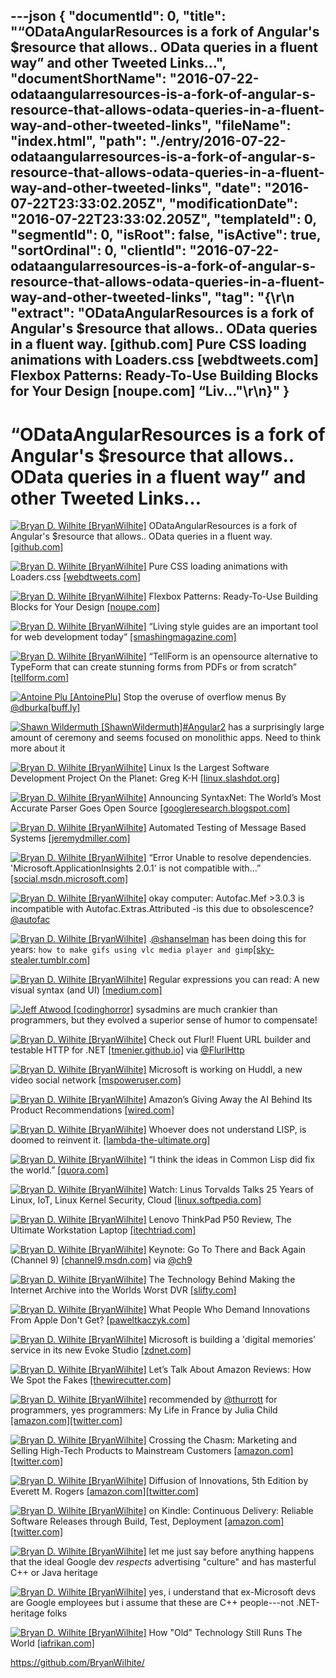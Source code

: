 ---json
{
  "documentId": 0,
  "title": "“ODataAngularResources is a fork of Angular's $resource that allows.. OData queries in a fluent way” and other Tweeted Links…",
  "documentShortName": "2016-07-22-odataangularresources-is-a-fork-of-angular-s-resource-that-allows-odata-queries-in-a-fluent-way-and-other-tweeted-links",
  "fileName": "index.html",
  "path": "./entry/2016-07-22-odataangularresources-is-a-fork-of-angular-s-resource-that-allows-odata-queries-in-a-fluent-way-and-other-tweeted-links",
  "date": "2016-07-22T23:33:02.205Z",
  "modificationDate": "2016-07-22T23:33:02.205Z",
  "templateId": 0,
  "segmentId": 0,
  "isRoot": false,
  "isActive": true,
  "sortOrdinal": 0,
  "clientId": "2016-07-22-odataangularresources-is-a-fork-of-angular-s-resource-that-allows-odata-queries-in-a-fluent-way-and-other-tweeted-links",
  "tag": "{\r\n  \"extract\": \"ODataAngularResources is a fork of Angular's $resource that allows.. OData queries in a fluent way. [github.com] Pure CSS loading animations with Loaders.css [webdtweets.com] Flexbox Patterns: Ready-To-Use Building Blocks for Your Design [noupe.com] “Liv...\"\r\n}"
}
---

# “ODataAngularResources is a fork of Angular's $resource that allows.. OData queries in a fluent way” and other Tweeted Links…

[<img alt="Bryan D. Wilhite [BryanWilhite]" src="https://songhay.blob.core.windows.net/shared-social-twitter/BryanWilhite.jpeg">](http://songhayblog.azurewebsites.net/ "Bryan D. Wilhite [BryanWilhite]") ODataAngularResources is a fork of Angular's $resource that allows.. OData queries in a fluent way. [[github.com]](https://github.com/devnixs/ODataAngularResources)

[<img alt="Bryan D. Wilhite [BryanWilhite]" src="https://songhay.blob.core.windows.net/shared-social-twitter/BryanWilhite.jpeg">](http://songhayblog.azurewebsites.net/ "Bryan D. Wilhite [BryanWilhite]") Pure CSS loading animations with Loaders.css [[webdtweets.com]](http://webdtweets.com/pure-css-loading-animations-with-loaders-css/)

[<img alt="Bryan D. Wilhite [BryanWilhite]" src="https://songhay.blob.core.windows.net/shared-social-twitter/BryanWilhite.jpeg">](http://songhayblog.azurewebsites.net/ "Bryan D. Wilhite [BryanWilhite]") Flexbox Patterns: Ready-To-Use Building Blocks for Your Design [[noupe.com]](http://www.noupe.com/design/html-css/flexbox-patterns-97550.html)

[<img alt="Bryan D. Wilhite [BryanWilhite]" src="https://songhay.blob.core.windows.net/shared-social-twitter/BryanWilhite.jpeg">](http://songhayblog.azurewebsites.net/ "Bryan D. Wilhite [BryanWilhite]") “Living style guides are an important tool for web development today” [[smashingmagazine.com]](https://www.smashingmagazine.com/2016/05/creating-a-living-style-guide-case-study/)

[<img alt="Bryan D. Wilhite [BryanWilhite]" src="https://songhay.blob.core.windows.net/shared-social-twitter/BryanWilhite.jpeg">](http://songhayblog.azurewebsites.net/ "Bryan D. Wilhite [BryanWilhite]") “TellForm is an opensource alternative to TypeForm that can create stunning forms from PDFs or from scratch” [[tellform.com]](https://www.tellform.com/)

[<img alt="Antoine Plu [AntoinePlu]" src="https://songhay.blob.core.windows.net/shared-social-twitter/AntoinePlu.jpg">](http://linkedin.com/in/AntoinePlu "Antoine Plu [AntoinePlu]") Stop the overuse of overflow menus By [@dburka](http://twitter.com/dburka)[[buff.ly]](http://buff.ly/2a0WFtv)

[<img alt="Shawn Wildermuth [ShawnWildermuth]" src="https://songhay.blob.core.windows.net/shared-social-twitter/ShawnWildermuth.jpg">](http://wildermuth.com/ "Shawn Wildermuth [ShawnWildermuth]")[#Angular2](http://twitter.com/search?q=%23Angular2) has a surprisingly large amount of ceremony and seems focused on monolithic apps. Need to think more about it

[<img alt="Bryan D. Wilhite [BryanWilhite]" src="https://songhay.blob.core.windows.net/shared-social-twitter/BryanWilhite.jpeg">](http://songhayblog.azurewebsites.net/ "Bryan D. Wilhite [BryanWilhite]") Linux Is the Largest Software Development Project On the Planet: Greg K-H [[linux.slashdot.org]](https://linux.slashdot.org/story/16/05/12/184256/linux-is-the-largest-software-development-project-on-the-planet-greg-k-h?utm_source=feedly1.0mainlinkanon&utm_medium=feed)

[<img alt="Bryan D. Wilhite [BryanWilhite]" src="https://songhay.blob.core.windows.net/shared-social-twitter/BryanWilhite.jpeg">](http://songhayblog.azurewebsites.net/ "Bryan D. Wilhite [BryanWilhite]") Announcing SyntaxNet: The World’s Most Accurate Parser Goes Open Source [[googleresearch.blogspot.com]](http://googleresearch.blogspot.com/2016/05/announcing-syntaxnet-worlds-most.html)

[<img alt="Bryan D. Wilhite [BryanWilhite]" src="https://songhay.blob.core.windows.net/shared-social-twitter/BryanWilhite.jpeg">](http://songhayblog.azurewebsites.net/ "Bryan D. Wilhite [BryanWilhite]") Automated Testing of Message Based Systems [[jeremydmiller.com]](https://jeremydmiller.com/2016/05/16/automated-testing-of-message-based-systems/)

[<img alt="Bryan D. Wilhite [BryanWilhite]" src="https://songhay.blob.core.windows.net/shared-social-twitter/BryanWilhite.jpeg">](http://songhayblog.azurewebsites.net/ "Bryan D. Wilhite [BryanWilhite]") “Error Unable to resolve dependencies. 'Microsoft.ApplicationInsights 2.0.1' is not compatible with…” [[social.msdn.microsoft.com]](https://social.msdn.microsoft.com/Forums/en-US/21e6237a-c798-4cff-a156-6fa7be1bca6a/difficulty-upgrading-to-20?forum=ApplicationInsights)

[<img alt="Bryan D. Wilhite [BryanWilhite]" src="https://songhay.blob.core.windows.net/shared-social-twitter/BryanWilhite.jpeg">](http://songhayblog.azurewebsites.net/ "Bryan D. Wilhite [BryanWilhite]") okay computer: Autofac.Mef >3.0.3 is incompatible with Autofac.Extras.Attributed -is this due to obsolescence? [@autofac](http://twitter.com/autofac)

[<img alt="Bryan D. Wilhite [BryanWilhite]" src="https://songhay.blob.core.windows.net/shared-social-twitter/BryanWilhite.jpeg">](http://songhayblog.azurewebsites.net/ "Bryan D. Wilhite [BryanWilhite]") .[@shanselman](http://twitter.com/shanselman) has been doing this for years: `how to make gifs using vlc media player and gimp`[[sky-stealer.tumblr.com]](http://sky-stealer.tumblr.com/post/23440323246/how-to-make-gifs-using-vlc-media-player-and-gimp)

[<img alt="Bryan D. Wilhite [BryanWilhite]" src="https://songhay.blob.core.windows.net/shared-social-twitter/BryanWilhite.jpeg">](http://songhayblog.azurewebsites.net/ "Bryan D. Wilhite [BryanWilhite]") Regular expressions you can read: A new visual syntax (and UI) [[medium.com]](https://medium.com/@savolai/regular-expressions-you-can-read-a-new-visual-syntax-526c3cf45df1)

[<img alt="Jeff Atwood [codinghorror]" src="https://songhay.blob.core.windows.net/shared-social-twitter/codinghorror.png">](http://blog.codinghorror.com/ "Jeff Atwood [codinghorror]") sysadmins are much crankier than programmers, but they evolved a superior sense of humor to compensate!

[<img alt="Bryan D. Wilhite [BryanWilhite]" src="https://songhay.blob.core.windows.net/shared-social-twitter/BryanWilhite.jpeg">](http://songhayblog.azurewebsites.net/ "Bryan D. Wilhite [BryanWilhite]") Check out Flurl! Fluent URL builder and testable HTTP for .NET [[tmenier.github.io]](http://tmenier.github.io/Flurl/) via [@FlurlHttp](http://twitter.com/FlurlHttp)

[<img alt="Bryan D. Wilhite [BryanWilhite]" src="https://songhay.blob.core.windows.net/shared-social-twitter/BryanWilhite.jpeg">](http://songhayblog.azurewebsites.net/ "Bryan D. Wilhite [BryanWilhite]") Microsoft is working on Huddl, a new video social network [[mspoweruser.com]](http://mspoweruser.com/microsoft-working-huddl-social-network/)

[<img alt="Bryan D. Wilhite [BryanWilhite]" src="https://songhay.blob.core.windows.net/shared-social-twitter/BryanWilhite.jpeg">](http://songhayblog.azurewebsites.net/ "Bryan D. Wilhite [BryanWilhite]") Amazon’s Giving Away the AI Behind Its Product Recommendations [[wired.com]](http://www.wired.com/2016/05/amazons-giving-away-ai-behind-product-recommendations/)

[<img alt="Bryan D. Wilhite [BryanWilhite]" src="https://songhay.blob.core.windows.net/shared-social-twitter/BryanWilhite.jpeg">](http://songhayblog.azurewebsites.net/ "Bryan D. Wilhite [BryanWilhite]") Whoever does not understand LISP, is doomed to reinvent it. [[lambda-the-ultimate.org]](http://lambda-the-ultimate.org/node/2352)

[<img alt="Bryan D. Wilhite [BryanWilhite]" src="https://songhay.blob.core.windows.net/shared-social-twitter/BryanWilhite.jpeg">](http://songhayblog.azurewebsites.net/ "Bryan D. Wilhite [BryanWilhite]") “I think the ideas in Common Lisp did fix the world.” [[quora.com]](https://www.quora.com/Where-did-we-go-wrong-Why-didnt-Common-Lisp-fix-the-world)

[<img alt="Bryan D. Wilhite [BryanWilhite]" src="https://songhay.blob.core.windows.net/shared-social-twitter/BryanWilhite.jpeg">](http://songhayblog.azurewebsites.net/ "Bryan D. Wilhite [BryanWilhite]") Watch: Linus Torvalds Talks 25 Years of Linux, IoT, Linux Kernel Security, Cloud [[linux.softpedia.com]](http://linux.softpedia.com/blog/watch-linus-torvalds-talks-linux-kernel-s-25th-anniversary-and-development-iot-504013.shtml)

[<img alt="Bryan D. Wilhite [BryanWilhite]" src="https://songhay.blob.core.windows.net/shared-social-twitter/BryanWilhite.jpeg">](http://songhayblog.azurewebsites.net/ "Bryan D. Wilhite [BryanWilhite]") Lenovo ThinkPad P50 Review, The Ultimate Workstation Laptop [[itechtriad.com]](https://itechtriad.com/2016/05/13/lenovo-thinkpad-p50-review/)

[<img alt="Bryan D. Wilhite [BryanWilhite]" src="https://songhay.blob.core.windows.net/shared-social-twitter/BryanWilhite.jpeg">](http://songhayblog.azurewebsites.net/ "Bryan D. Wilhite [BryanWilhite]") Keynote: Go To There and Back Again (Channel 9) [[channel9.msdn.com]](https://channel9.msdn.com/Events/DEVintersection/DEVintersection-2016/Keynote-Go-To-There-and-Back-Again) via [@ch9](http://twitter.com/ch9)

[<img alt="Bryan D. Wilhite [BryanWilhite]" src="https://songhay.blob.core.windows.net/shared-social-twitter/BryanWilhite.jpeg">](http://songhayblog.azurewebsites.net/ "Bryan D. Wilhite [BryanWilhite]") The Technology Behind Making the Internet Archive into the Worlds Worst DVR [[slifty.com]](https://slifty.com/2016/05/the-technology-behind-the-worlds-worst-dvr/)

[<img alt="Bryan D. Wilhite [BryanWilhite]" src="https://songhay.blob.core.windows.net/shared-social-twitter/BryanWilhite.jpeg">](http://songhayblog.azurewebsites.net/ "Bryan D. Wilhite [BryanWilhite]") What People Who Demand Innovations From Apple Don't Get? [[paweltkaczyk.com]](http://paweltkaczyk.com/en/apple-innovations/)

[<img alt="Bryan D. Wilhite [BryanWilhite]" src="https://songhay.blob.core.windows.net/shared-social-twitter/BryanWilhite.jpeg">](http://songhayblog.azurewebsites.net/ "Bryan D. Wilhite [BryanWilhite]") Microsoft is building a 'digital memories' service in its new Evoke Studio [[zdnet.com]](http://www.zdnet.com/article/microsoft-is-building-a-digital-memories-service-in-its-new-evoke-studio/#ftag=RSSbaffb68)

[<img alt="Bryan D. Wilhite [BryanWilhite]" src="https://songhay.blob.core.windows.net/shared-social-twitter/BryanWilhite.jpeg">](http://songhayblog.azurewebsites.net/ "Bryan D. Wilhite [BryanWilhite]") Let’s Talk About Amazon Reviews: How We Spot the Fakes [[thewirecutter.com]](http://thewirecutter.com/2016/05/lets-talk-about-amazon-reviews/)

[<img alt="Bryan D. Wilhite [BryanWilhite]" src="https://songhay.blob.core.windows.net/shared-social-twitter/BryanWilhite.jpeg">](http://songhayblog.azurewebsites.net/ "Bryan D. Wilhite [BryanWilhite]") recommended by [@thurrott](http://twitter.com/thurrott) for programmers, yes programmers: My Life in France by Julia Child [[amazon.com]](http://www.amazon.com/My-Life-France-Julia-Child-ebook/dp/B000GCFCI2%3FSubscriptionId%3D1SW6D7X6ZXXR92KVX0G2%26tag%3Dthekintespacec00%26linkCode%3Dxm2%26camp%3D2025%26creative%3D165953%26creativeASIN%3DB000GCFCI2)[[twitter.com]](http://twitter.com/BryanWilhite/status/731259054534746112/photo/1)

[<img alt="Bryan D. Wilhite [BryanWilhite]" src="https://songhay.blob.core.windows.net/shared-social-twitter/BryanWilhite.jpeg">](http://songhayblog.azurewebsites.net/ "Bryan D. Wilhite [BryanWilhite]") Crossing the Chasm: Marketing and Selling High-Tech Products to Mainstream Customers [[amazon.com]](http://www.amazon.com/Crossing-Chasm-Marketing-High-Tech-Mainstream/dp/0060517123%3FSubscriptionId%3D1SW6D7X6ZXXR92KVX0G2%26tag%3Dthekintespacec00%26linkCode%3Dxm2%26camp%3D2025%26creative%3D165953%26creativeASIN%3D0060517123)[[twitter.com]](http://twitter.com/BryanWilhite/status/732359589190979584/photo/1)

[<img alt="Bryan D. Wilhite [BryanWilhite]" src="https://songhay.blob.core.windows.net/shared-social-twitter/BryanWilhite.jpeg">](http://songhayblog.azurewebsites.net/ "Bryan D. Wilhite [BryanWilhite]") Diffusion of Innovations, 5th Edition by Everett M. Rogers [[amazon.com]](http://www.amazon.com/Diffusion-Innovations-Edition-Everett-Rogers-ebook/dp/B000FC0NH8%3FSubscriptionId%3D1SW6D7X6ZXXR92KVX0G2%26tag%3Dthekintespacec00%26linkCode%3Dxm2%26camp%3D2025%26creative%3D165953%26creativeASIN%3DB000FC0NH8)[[twitter.com]](http://twitter.com/BryanWilhite/status/732360144005173248/photo/1)

[<img alt="Bryan D. Wilhite [BryanWilhite]" src="https://songhay.blob.core.windows.net/shared-social-twitter/BryanWilhite.jpeg">](http://songhayblog.azurewebsites.net/ "Bryan D. Wilhite [BryanWilhite]") on Kindle: Continuous Delivery: Reliable Software Releases through Build, Test, Deployment [[amazon.com]](http://www.amazon.com/Continuous-Delivery-Deployment-Automation-Addison-Wesley-ebook/dp/B003YMNVC0%3FSubscriptionId%3D1SW6D7X6ZXXR92KVX0G2%26tag%3Dthekintespacec00%26linkCode%3Dxm2%26camp%3D2025%26creative%3D165953%26creativeASIN%3DB003YMNVC0)[[twitter.com]](http://twitter.com/BryanWilhite/status/732709831157538816/photo/1)

[<img alt="Bryan D. Wilhite [BryanWilhite]" src="https://songhay.blob.core.windows.net/shared-social-twitter/BryanWilhite.jpeg">](http://songhayblog.azurewebsites.net/ "Bryan D. Wilhite [BryanWilhite]") let me just say before anything happens that the ideal Google dev *respects* advertising "culture" and has masterful C++ or Java heritage

[<img alt="Bryan D. Wilhite [BryanWilhite]" src="https://songhay.blob.core.windows.net/shared-social-twitter/BryanWilhite.jpeg">](http://songhayblog.azurewebsites.net/ "Bryan D. Wilhite [BryanWilhite]") yes, i understand that ex-Microsoft devs are Google employees but i assume that these are C++ people---not .NET-heritage folks

[<img alt="Bryan D. Wilhite [BryanWilhite]" src="https://songhay.blob.core.windows.net/shared-social-twitter/BryanWilhite.jpeg">](http://songhayblog.azurewebsites.net/ "Bryan D. Wilhite [BryanWilhite]") How "Old" Technology Still Runs The World [[iafrikan.com]](http://www.iafrikan.com/2016/05/15/how-old-technology-still-runs-the-world/)

<https://github.com/BryanWilhite/>
